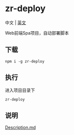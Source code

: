 # zr-deploy
中文 | [英文](./README.md)

Web前端Spa项目，自动部署脚本


## 下载
```shell
npm i -g zr-deploy
```


## 执行
进入项目目录下
```shell
zr-deploy
```


## 说明
[Description.md](./Description.md)
